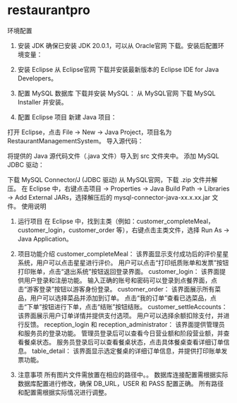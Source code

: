 # restaurantpro
环境配置
1. 安装 JDK
确保已安装 JDK 20.0.1，可以从 Oracle官网 下载。安装后配置环境变量：

2. 安装 Eclipse
从 Eclipse官网 下载并安装最新版本的 Eclipse IDE for Java Developers。

3. 配置 MySQL 数据库
下载并安装 MySQL：
从 MySQL官网 下载 MySQL Installer 并安装。

4. 配置 Eclipse 项目
新建 Java 项目：

打开 Eclipse，点击 File -> New -> Java Project，项目名为 RestaurantManagementSystem。
导入源代码：

将提供的 Java 源代码文件（.java 文件）导入到 src 文件夹中。
添加 MySQL JDBC 驱动：

下载 MySQL Connector/J (JDBC 驱动) 从 MySQL官网，下载 .zip 文件并解压。
在 Eclipse 中，右键点击项目 -> Properties -> Java Build Path -> Libraries -> Add External JARs，选择解压后的 mysql-connector-java-xx.x.xx.jar 文件。
使用说明
1. 运行项目
在 Eclipse 中，找到主类（例如：customer_completeMeal，customer_login，customer_order 等），右键点击主类文件，选择 Run As -> Java Application。

2. 项目功能介绍
customer_completeMeal：
该界面显示支付成功后的评价星星系统，用户可以点击星星进行评价。
用户可以点击“打印纸质账单和发票”按钮打印账单，点击“退出系统”按钮返回登录界面。
customer_login：
该界面提供用户登录和注册功能。
输入正确的账号和密码可以登录到点餐界面，点击“游客登录”按钮以游客身份登录。
customer_order：
该界面展示所有菜品，用户可以选择菜品并添加到订单。
点击“我的订单”查看已选菜品，点击“下单”按钮进行下单，点击“结账”按钮结账。
customer_settleAccounts：
该界面展示用户订单详情并提供支付选项。
用户可以选择余额扣除支付，并进行反馈。
reception_login 和 reception_administrator：
该界面提供管理员和服务员的登录功能。
管理员登录后可以查看今日营业额和阶段营业额，并查看餐桌状态。
服务员登录后可以查看餐桌状态，点击具体餐桌查看详细订单信息。
table_detail：
该界面显示选定餐桌的详细订单信息，并提供打印账单发票功能。

3. 注意事项
所有图片文件需放置在相应的路径中。。
数据库连接配置需根据实际数据库配置进行修改，确保 DB_URL，USER 和 PASS 配置正确。
所有路径和配置需根据实际情况进行调整。
